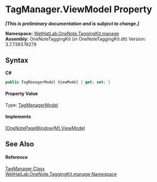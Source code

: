 # TagManager.ViewModel Property 
 _**\[This is preliminary documentation and is subject to change.\]**_

**Namespace:**&nbsp;<a href="6c09c3a7-2ecd-33d5-2ed0-acefd996500f.md">WetHatLab.OneNote.TaggingKit.manage</a><br />**Assembly:**&nbsp;OneNoteTaggingKit (in OneNoteTaggingKit.dll) Version: 3.7.7393.19279

## Syntax

**C#**<br />
``` C#
public TagManagerModel ViewModel { get; set; }
```


#### Property Value
Type: <a href="0501014e-b454-6ea6-53dd-ea5cf4e8e537.md">TagManagerModel</a>

#### Implements
<a href="7e5fa690-dbb9-888d-3da4-5b79a9722831.md">IOneNotePageWindow(M).ViewModel</a><br />

## See Also


#### Reference
<a href="1dd95e73-f701-a92b-b3f8-90e215d5c4ed.md">TagManager Class</a><br /><a href="6c09c3a7-2ecd-33d5-2ed0-acefd996500f.md">WetHatLab.OneNote.TaggingKit.manage Namespace</a><br />